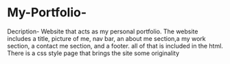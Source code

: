 # My-Portfolio-
Decription- Website that acts as my personal portfolio. The website includes a title, picture of me, nav bar, an about me section,a my work section, a contact me section, and a footer.
all of that is included in the html.
There is a css style page that brings the site some originality

